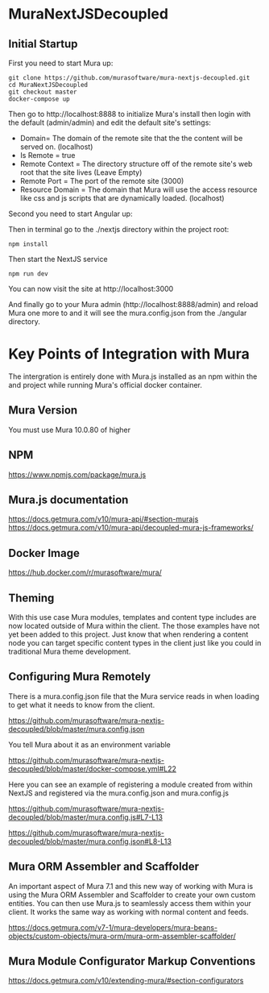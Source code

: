 # MuraNextJSDecoupled

## Initial Startup

First you need to start Mura up:
```
git clone https://github.com/murasoftware/mura-nextjs-decoupled.git
cd MuraNextJSDecoupled
git checkout master
docker-compose up
```

Then go to http://localhost:8888 to initialize Mura's install then login with the default (admin/admin) and edit the default site's settings:
* Domain= The domain of the remote site that the the content will be served on. (localhost)
* Is Remote = true
* Remote Context = The directory structure off of the remote site's web root that the site lives (Leave Empty)
* Remote Port = The port of the remote site (3000)
* Resource Domain = The domain that Mura will use the access resource like css and js scripts that are dynamically loaded. (localhost)

Second you need to start Angular up:


Then in terminal go to the ./nextjs directory within the project root:
```
npm install
```


Then start the NextJS service

```
npm run dev
```

You can now visit the site at http://localhost:3000

And finally go to your Mura admin (http://localhost:8888/admin) and reload Mura one more to and it will see the mura.config.json from the ./angular directory.

# Key Points of Integration with Mura

The intergration is entirely done with Mura.js installed as an npm within the and project while running Mura's official docker container.

## Mura Version

You must use Mura 10.0.80 of higher

## NPM
https://www.npmjs.com/package/mura.js

## Mura.js documentation

https://docs.getmura.com/v10/mura-api/#section-murajs
https://docs.getmura.com/v10/mura-api/decoupled-mura-js-frameworks/

## Docker Image

https://hub.docker.com/r/murasoftware/mura/

## Theming

With this use case Mura modules, templates and content type includes are now located outside of Mura within the client.  The those examples have not yet been added to this project. Just know that when rendering a content node you can target specific content types in the client just like you could in traditional Mura theme development.

## Configuring Mura Remotely

There is a mura.config.json file that the Mura service reads in when loading to get what it needs to know from the client.

https://github.com/murasoftware/mura-nextjs-decoupled/blob/master/mura.config.json

You tell Mura about it as an environment variable

https://github.com/murasoftware/mura-nextjs-decoupled/blob/master/docker-compose.yml#L22

Here you can see an example of registering a module created from within NextJS and registered via the mura.config.json and mura.config.js

https://github.com/murasoftware/mura-nextjs-decoupled/blob/master/mura.config.js#L7-L13

https://github.com/murasoftware/mura-nextjs-decoupled/blob/master/mura.config.json#L8-L13

## Mura ORM Assembler and Scaffolder

An important aspect of Mura 7.1 and this new way of working with Mura is using the Mura ORM Assembler and Scaffolder to create your own custom entities.  You can then use Mura.js to seamlessly access them within your client.  It works the same way as working with normal content and feeds.

https://docs.getmura.com/v7-1/mura-developers/mura-beans-objects/custom-objects/mura-orm/mura-orm-assembler-scaffolder/

## Mura Module Configurator Markup Conventions

https://docs.getmura.com/v10/extending-mura/#section-configurators
